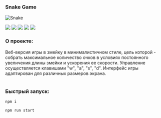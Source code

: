 ### Snake Game

![Snake](https://github.com/Melyfr/snake/assets/72978278/1c98a31c-452b-4f03-850b-63e9fd2426f9)
<div>
  <img src="https://img.shields.io/badge/JavaScript-1F2544?style=for-the-badge&logo=javascript&logoColor=#F7DF1E"/> 
  <img src="https://img.shields.io/badge/HTML-1F2544?style=for-the-badge&logo=html5&logoColor=#E34F26"/> 
  <img src="https://img.shields.io/badge/CSS-1F2544?style=for-the-badge&logo=css3&logoColor=1572B6"/> 
  <img src="https://img.shields.io/badge/React-1F2544?style=for-the-badge&logo=react&logoColor=#61DAFB"/> 
  <img src="https://img.shields.io/badge/Webpack-1F2544?style=for-the-badge&logo=webpack&logoColor=#8DD6F9"/> 
</div>

### О проекте:

Веб-версия игры в змейку в минималистичном стиле, цель которой - собрать максимальное количество очков в условиях постоянного увеличения длины змейки и ускорения ее скорости. Управление осуществляется клавишами "w", "a", "s", "d". Интерфейс игры адаптирован для различных размеров экрана.
#

### Быстрый запуск:

```
npm i
```
```
npm run start
```
